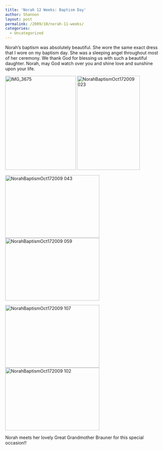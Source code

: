 ```yaml
---
title: 'Norah 12 Weeks: Baptism Day'
author: Shannon
layout: post
permalink: /2009/10/norah-11-weeks/
categories:
  - Uncategorized
---
```

Norah&#8217;s baptism was absolutely beautiful. She wore the same exact dress that I wore on my baptism day. She was a sleeping angel throughout most of her ceremony. We thank God for blessing us with such a beautiful daughter. Norah, may God watch over you and shine love and sunshine upon your life.

[<img class="alignnone size-medium wp-image-1003" title="IMG_3675" src="http://braunerpots.com/blog/wp-content/uploads/2009/10/IMG_3675-225x300.jpg" alt="IMG_3675" width="225" height="300" />][1] [<img class="alignnone size-medium wp-image-1004" title="NorahBaptismOct172009 023" src="http://braunerpots.com/blog/wp-content/uploads/2009/10/NorahBaptismOct172009-023-200x300.jpg" alt="NorahBaptismOct172009 023" width="200" height="300" />][2]

[<img class="alignnone size-medium wp-image-1005" title="NorahBaptismOct172009 043" src="http://braunerpots.com/blog/wp-content/uploads/2009/10/NorahBaptismOct172009-043-300x200.jpg" alt="NorahBaptismOct172009 043" width="300" height="200" />][3] [<img class="alignnone size-medium wp-image-1219" title="NorahBaptismOct172009 059" src="http://braunerpots.com/blog/wp-content/uploads/2009/10/NorahBaptismOct172009-059-300x200.jpg" alt="NorahBaptismOct172009 059" width="300" height="200" />][4]

[<img class="alignnone size-medium wp-image-1223" title="NorahBaptismOct172009 107" src="http://braunerpots.com/blog/wp-content/uploads/2009/10/NorahBaptismOct172009-107-300x200.jpg" alt="NorahBaptismOct172009 107" width="300" height="200" />][5] [<img class="alignnone size-medium wp-image-1224" title="NorahBaptismOct172009 102" src="http://braunerpots.com/blog/wp-content/uploads/2009/10/NorahBaptismOct172009-102-300x200.jpg" alt="NorahBaptismOct172009 102" width="300" height="200" />][6]

Norah meets her lovely Great Grandmother Brauner for this special occasion!!

 [1]: http://braunerpots.com/blog/wp-content/uploads/2009/10/IMG_3675.JPG
 [2]: http://braunerpots.com/blog/wp-content/uploads/2009/10/NorahBaptismOct172009-023.JPG
 [3]: http://braunerpots.com/blog/wp-content/uploads/2009/10/NorahBaptismOct172009-043.JPG
 [4]: http://braunerpots.com/blog/wp-content/uploads/2009/10/NorahBaptismOct172009-059.JPG
 [5]: http://braunerpots.com/blog/wp-content/uploads/2009/10/NorahBaptismOct172009-107.JPG
 [6]: http://braunerpots.com/blog/wp-content/uploads/2009/10/NorahBaptismOct172009-102.JPG